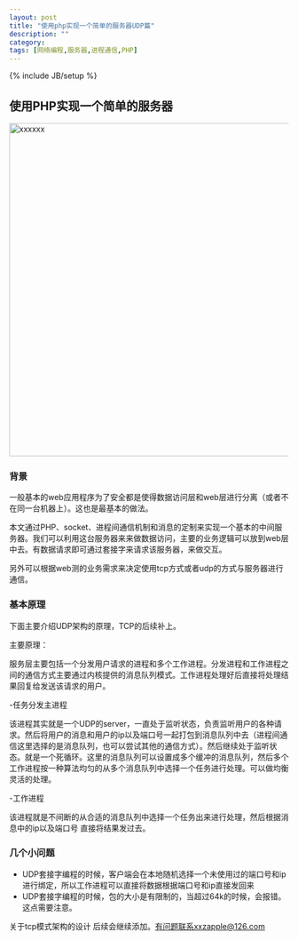 ```yaml
---
layout: post
title: "使用php实现一个简单的服务器UDP篇"
description: ""
category: 
tags: [网络编程,服务器,进程通信,PHP]
---
```

{% include JB/setup %}


## 使用PHP实现一个简单的服务器 ##

<img src="udp.png" alt="xxxxxx" style="width:600px;"/>

### 背景 ###

一般基本的web应用程序为了安全都是使得数据访问层和web层进行分离（或者不在同一台机器上）。这也是最基本的做法。

本文通过PHP、socket、进程间通信机制和消息的定制来实现一个基本的中间服务器。我们可以利用这台服务器来来做数据访问，主要的业务逻辑可以放到web层中去。有数据请求即可通过套接字来请求该服务器，来做交互。

另外可以根据web测的业务需求来决定使用tcp方式或者udp的方式与服务器进行通信。

### 基本原理 ###

下面主要介绍UDP架构的原理，TCP的后续补上。

主要原理：

服务层主要包括一个分发用户请求的进程和多个工作进程。分发进程和工作进程之间的通信方式主要通过内核提供的消息队列模式。工作进程处理好后直接将处理结果回复给发送该请求的用户。

-任务分发主进程
	
   该进程其实就是一个UDP的server，一直处于监听状态，负责监听用户的各种请求。然后将用户的消息和用户的ip以及端口号一起打包到消息队列中去（进程间通信这里选择的是消息队列，也可以尝试其他的通信方式）。然后继续处于监听状态。就是一个死循环。这里的消息队列可以设置成多个缓冲的消息队列，然后多个工作进程按一种算法均匀的从多个消息队列中选择一个任务进行处理。可以做均衡灵活的处理。

-工作进程


该进程就是不间断的从合适的消息队列中选择一个任务出来进行处理，然后根据消息中的ip以及端口号 直接将结果发过去。



### 几个小问题 ###




- UDP套接字编程的时候，客户端会在本地随机选择一个未使用过的端口号和ip进行绑定，所以工作进程可以直接将数据根据端口号和ip直接发回来
- UDP套接字编程的时候，包的大小是有限制的，当超过64k的时候，会报错。这点需要注意。

关于tcp模式架构的设计 后续会继续添加。有问题联系xxzapple@126.com